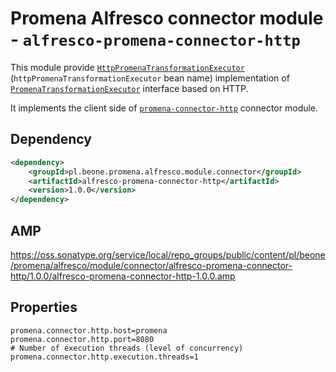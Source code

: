 # Promena Alfresco connector module - `alfresco-promena-connector-http`
This module provide [`HttpPromenaTransformationExecutor`](./src/main/kotlin/pl/beone/promena/alfresco/module/connector/http/external/HttpPromenaTransformationExecutor.kt) (`httpPromenaTransformationExecutor` bean name) implementation of [`PromenaTransformationExecutor`](./../../alfresco-promena-core/src/main/kotlin/pl/beone/promena/alfresco/module/core/contract/transformation/PromenaTransformationExecutor.kt) interface based on HTTP.

It implements the client side of [`promena-connector-http`](https://github.com/BeOne-PL/promena/tree/master/module/connector/http) connector module.

## Dependency
```xml
<dependency>
    <groupId>pl.beone.promena.alfresco.module.connector</groupId>
    <artifactId>alfresco-promena-connector-http</artifactId>
    <version>1.0.0</version>
</dependency>
```

## AMP
https://oss.sonatype.org/service/local/repo_groups/public/content/pl/beone/promena/alfresco/module/connector/alfresco-promena-connector-http/1.0.0/alfresco-promena-connector-http-1.0.0.amp

## Properties
```properties
promena.connector.http.host=promena
promena.connector.http.port=8080
# Number of execution threads (level of concurrency)
promena.connector.http.execution.threads=1
```